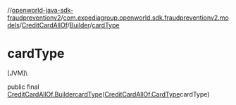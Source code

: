 //[openworld-java-sdk-fraudpreventionv2](../../../../index.md)/[com.expediagroup.openworld.sdk.fraudpreventionv2.models](../../index.md)/[CreditCardAllOf](../index.md)/[Builder](index.md)/[cardType](card-type.md)

# cardType

[JVM]\

public final [CreditCardAllOf.Builder](index.md)[cardType](card-type.md)([CreditCardAllOf.CardType](../-card-type/index.md)cardType)
